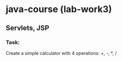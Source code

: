 # java-course (lab-work3)

## Servlets, JSP

### Task:

Create a simple calculator with 4 operations: +, -, *, /